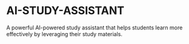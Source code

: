 # AI-STUDY-ASSISTANT
A powerful AI-powered study assistant that helps students learn more effectively by leveraging their study materials.
